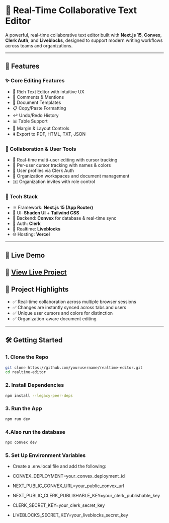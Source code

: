 # 📝 Real-Time Collaborative Text Editor

A powerful, real-time collaborative text editor built with **Next.js 15**, **Convex**, **Clerk Auth**, and **Liveblocks**, designed to support modern writing workflows across teams and organizations.

---

## 🚀 Features

### ✨ Core Editing Features
- 📝 Rich Text Editor with intuitive UX
- 💭 Comments & Mentions
- 📑 Document Templates
- 📋 Copy/Paste Formatting
- ↩️ Undo/Redo History
- 📊 Table Support
- 📏 Margin & Layout Controls
- ⬇️ Export to PDF, HTML, TXT, JSON

### 🧠 Collaboration & User Tools
- 🤝 Real-time multi-user editing with cursor tracking
- 🎯 Per-user cursor tracking with names & colors
- 👥 User profiles via Clerk Auth
- 🏢 Organization workspaces and document management
- ✉️ Organization invites with role control

### 🧰 Tech Stack
- ⚛️ Framework: **Next.js 15 (App Router)**
- 🎨 UI: **Shadcn UI** + **Tailwind CSS**
- 🧠 Backend: **Convex** for database & real-time sync
- 🔐 Auth: **Clerk**
- 🔁 Realtime: **Liveblocks**
- 🌐 Hosting: **Vercel**

---

## 📸 Live Demo

🔗 [View Live Project](https://task-1-realtime-text-editor.vercel.app/)  
--- 

## 🧪 Project Highlights

- ✅ Real-time collaboration across multiple browser sessions
- ✅ Changes are instantly synced across tabs and users
- ✅ Unique user cursors and colors for distinction
- ✅ Organization-aware document editing

---

## 🛠️ Getting Started

### 1. Clone the Repo

```bash
git clone https://github.com/yourusername/realtime-editor.git
cd realtime-editor
```

### 2. Install Dependencies
```bash
npm install --legacy-peer-deps
```

### 3. Run the App
```bash
npm run dev
```

### 4.Also run the database
```bash
npx convex dev
```

### 5. Set Up Environment Variables
- Create a .env.local file and add the following:
- CONVEX_DEPLOYMENT=your_convex_deployment_id
- NEXT_PUBLIC_CONVEX_URL=your_public_convex_url

- NEXT_PUBLIC_CLERK_PUBLISHABLE_KEY=your_clerk_publishable_key
- CLERK_SECRET_KEY=your_clerk_secret_key

- LIVEBLOCKS_SECRET_KEY=your_liveblocks_secret_key


